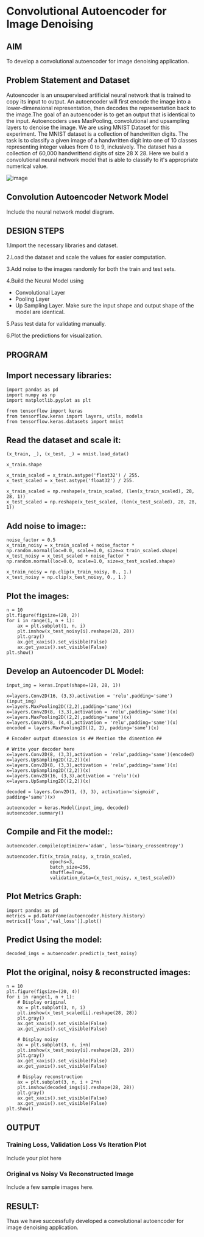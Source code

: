 # Convolutional Autoencoder for Image Denoising

## AIM

To develop a convolutional autoencoder for image denoising application.

## Problem Statement and Dataset
Autoencoder is an unsupervised artificial neural network that is trained to copy its input to output. An autoencoder will first encode the image into a lower-dimensional representation, then decodes the representation back to the image.The goal of an autoencoder is to get an output that is identical to the input. Autoencoders uses MaxPooling, convolutional and upsampling layers to denoise the image. We are using MNIST Dataset for this experiment. The MNIST dataset is a collection of handwritten digits. The task is to classify a given image of a handwritten digit into one of 10 classes representing integer values from 0 to 9, inclusively. The dataset has a collection of 60,000 handwrittend digits of size 28 X 28. Here we build a convolutional neural network model that is able to classify to it's appropriate numerical value. 

![image](https://github.com/Saibandhavi75/convolutional-denoising-autoencoder/assets/94208895/b9d34618-c7b7-44dd-a0a6-76964309a459)

## Convolution Autoencoder Network Model

Include the neural network model diagram.

## DESIGN STEPS

1.Import the necessary libraries and dataset.

2.Load the dataset and scale the values for easier computation.

3.Add noise to the images randomly for both the train and test sets.

4.Build the Neural Model using

* Convolutional Layer
* Pooling Layer
* Up Sampling Layer. Make sure the input shape and output shape of the model are identical.

5.Pass test data for validating manually.

6.Plot the predictions for visualization.

## PROGRAM
## Import necessary libraries:
```
import pandas as pd
import numpy as np
import matplotlib.pyplot as plt

from tensorflow import keras
from tensorflow.keras import layers, utils, models
from tensorflow.keras.datasets import mnist
```
## Read the dataset and scale it:
```
(x_train, _), (x_test, _) = mnist.load_data()

x_train.shape

x_train_scaled = x_train.astype('float32') / 255.
x_test_scaled = x_test.astype('float32') / 255.

x_train_scaled = np.reshape(x_train_scaled, (len(x_train_scaled), 28, 28, 1))
x_test_scaled = np.reshape(x_test_scaled, (len(x_test_scaled), 28, 28, 1))
```
## Add noise to image::
```
noise_factor = 0.5
x_train_noisy = x_train_scaled + noise_factor * np.random.normal(loc=0.0, scale=1.0, size=x_train_scaled.shape)
x_test_noisy = x_test_scaled + noise_factor * np.random.normal(loc=0.0, scale=1.0, size=x_test_scaled.shape)

x_train_noisy = np.clip(x_train_noisy, 0., 1.)
x_test_noisy = np.clip(x_test_noisy, 0., 1.)
```
## Plot the images:
```
n = 10
plt.figure(figsize=(20, 2))
for i in range(1, n + 1):
    ax = plt.subplot(1, n, i)
    plt.imshow(x_test_noisy[i].reshape(28, 28))
    plt.gray()
    ax.get_xaxis().set_visible(False)
    ax.get_yaxis().set_visible(False)
plt.show()
```
## Develop an Autoencoder DL Model:
```
input_img = keras.Input(shape=(28, 28, 1))

x=layers.Conv2D(16, (3,3),activation = 'relu',padding='same')(input_img)
x=layers.MaxPooling2D((2,2),padding='same')(x)
x=layers.Conv2D(8, (3,3),activation = 'relu',padding='same')(x)
x=layers.MaxPooling2D((2,2),padding='same')(x)
x=layers.Conv2D(8, (4,4),activation = 'relu',padding='same')(x)
encoded = layers.MaxPooling2D((2, 2), padding='same')(x)

# Encoder output dimension is ## Mention the dimention ##

# Write your decoder here
x=layers.Conv2D(8, (3,3),activation = 'relu',padding='same')(encoded)
x=layers.UpSampling2D((2,2))(x)
x=layers.Conv2D(8, (3,3),activation = 'relu',padding='same')(x)
x=layers.UpSampling2D((2,2))(x)
x=layers.Conv2D(16, (3,3),activation = 'relu')(x)
x=layers.UpSampling2D((2,2))(x)

decoded = layers.Conv2D(1, (3, 3), activation='sigmoid', padding='same')(x)

autoencoder = keras.Model(input_img, decoded)
autoencoder.summary()
```
## Compile and Fit the model::
```
autoencoder.compile(optimizer='adam', loss='binary_crossentropy')

autoencoder.fit(x_train_noisy, x_train_scaled,
                epochs=3,
                batch_size=256,
                shuffle=True,
                validation_data=(x_test_noisy, x_test_scaled))
```
## Plot Metrics Graph:
```
import pandas as pd
metrics = pd.DataFrame(autoencoder.history.history)
metrics[['loss','val_loss']].plot()
```
## Predict Using the model:
```
decoded_imgs = autoencoder.predict(x_test_noisy)
```
## Plot the original, noisy & reconstructed images:
```
n = 10
plt.figure(figsize=(20, 4))
for i in range(1, n + 1):
    # Display original
    ax = plt.subplot(3, n, i)
    plt.imshow(x_test_scaled[i].reshape(28, 28))
    plt.gray()
    ax.get_xaxis().set_visible(False)
    ax.get_yaxis().set_visible(False)

    # Display noisy
    ax = plt.subplot(3, n, i+n)
    plt.imshow(x_test_noisy[i].reshape(28, 28))
    plt.gray()
    ax.get_xaxis().set_visible(False)
    ax.get_yaxis().set_visible(False)    

    # Display reconstruction
    ax = plt.subplot(3, n, i + 2*n)
    plt.imshow(decoded_imgs[i].reshape(28, 28))
    plt.gray()
    ax.get_xaxis().set_visible(False)
    ax.get_yaxis().set_visible(False)
plt.show()
```
## OUTPUT

### Training Loss, Validation Loss Vs Iteration Plot

Include your plot here

### Original vs Noisy Vs Reconstructed Image

Include a few sample images here.



## RESULT:
Thus we have successfully developed a convolutional autoencoder for image denoising application.
